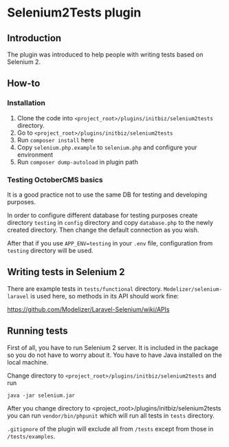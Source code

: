 # Selenium2Tests plugin

## Introduction
The plugin was introduced to help people with writing tests based on Selenium 2.

## How-to
### Installation

1. Clone the code into `<project_root>/plugins/initbiz/selenium2tests` directory.
1. Go to `<project_root>/plugins/initbiz/selenium2tests`
1. Run `composer install` here
1. Copy `selenium.php.example` to `selenium.php` and configure your environment
1. Run `composer dump-autoload` in plugin path

### Testing OctoberCMS basics
It is a good practice not to use the same DB for testing and developing purposes.

In order to configure different database for testing purposes create directory `testing` in `config` directory and copy `database.php` to the newly created directory. Then change the default connection as you wish.

After that if you use `APP_ENV=testing` in your `.env` file, configuration from `testing` directory will be used.

## Writing tests in Selenium 2
There are example tests in `tests/functional` directory. `Modelizer/selenium-laravel` is used here, so methods in its API should work fine:

https://github.com/Modelizer/Laravel-Selenium/wiki/APIs

## Running tests
First of all, you have to run Selenium 2 server. It is included in the package so you do not have to worry about it. You have to have Java installed on the local machine.

Change directory to `<project_root>/plugins/initbiz/selenium2tests` and run

``` java -jar selenium.jar ```

After you change directory to <project_root>/plugins/initbiz/selenium2tests you can run `vendor/bin/phpunit` which will run all tests in `tests` directory.

`.gitignore` of the plugin will exclude all from `/tests` except from those in `/tests/examples`.
